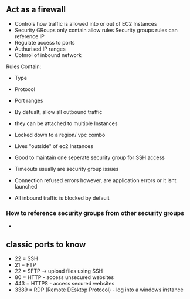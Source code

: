 ## Act as a firewall
- Controls how traffic is allowed into or out of EC2 Instances
- Security GRoups only contain allow rules
Security groups rules can reference IP
- Regulate access to ports
- Authurised IP ranges
- Cotnrol of inbound network


Rules Contain:
- Type
- Protocol
- Port ranges

- By defualt, allow all outbound traffic
- they can be attached to multiple Instances
- Locked down to a region/ vpc combo
- Lives "outside" of ec2 Instances
- Good to maintain one seperate security group for SSH access
- Timeouts usually are security group issues
- Connection refused errors however, are application errors or it isnt launched
- All inbound traffic is blocked by default


### How to reference security groups from other security groups
- 


## classic ports to know
- 22 = SSH
- 21 = FTP
- 22 = SFTP -> upload files using SSH
- 80 = HTTP - access unsecured websites
- 443 = HTTPS - access secured websites
- 3389 = RDP (Remote DEsktop Protocol) -  log into a windows instance
